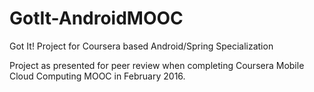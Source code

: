 # GotIt-AndroidMOOC
Got It! Project for Coursera based Android/Spring Specialization


Project as presented for peer review when completing Coursera Mobile Cloud Computing MOOC in February 2016.
